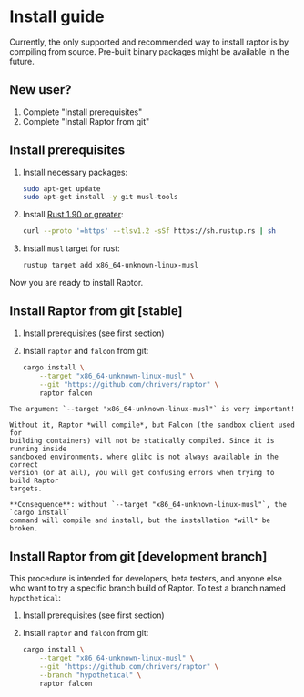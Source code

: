 # Install guide

Currently, the only supported and recommended way to install raptor is by
compiling from source. Pre-built binary packages might be available in the
future.

## New user?

 1. Complete "Install prerequisites"
 2. Complete "Install Raptor from git"

## Install prerequisites

1. Install necessary packages:
   ```sh
   sudo apt-get update
   sudo apt-get install -y git musl-tools
   ```

2. Install [Rust 1.90 or greater](https://rustup.rs):
   ```sh
   curl --proto '=https' --tlsv1.2 -sSf https://sh.rustup.rs | sh
   ```

3. Install `musl` target for rust:
   ```sh
   rustup target add x86_64-unknown-linux-musl
   ```

Now you are ready to install Raptor.

## Install Raptor from git [stable]

1. Install prerequisites (see first section)

2. Install `raptor` and `falcon` from git:
   ```sh
   cargo install \
       --target "x86_64-unknown-linux-musl" \
       --git "https://github.com/chrivers/raptor" \
       raptor falcon
   ```

~~~admonish warning title="Caution"
The argument `--target "x86_64-unknown-linux-musl"` is very important!

Without it, Raptor *will compile*, but Falcon (the sandbox client used for
building containers) will not be statically compiled. Since it is running inside
sandboxed environments, where glibc is not always available in the correct
version (or at all), you will get confusing errors when trying to build Raptor
targets.

**Consequence**: without `--target "x86_64-unknown-linux-musl"`, the `cargo install`
command will compile and install, but the installation *will* be broken.
~~~

## Install Raptor from git [development branch]

This procedure is intended for developers, beta testers, and anyone else who
want to try a specific branch build of Raptor. To test a branch named
`hypothetical`:

1. Install prerequisites (see first section)

2. Install `raptor` and `falcon` from git:
   ```sh
   cargo install \
       --target "x86_64-unknown-linux-musl" \
       --git "https://github.com/chrivers/raptor" \
       --branch "hypothetical" \
       raptor falcon
   ```
